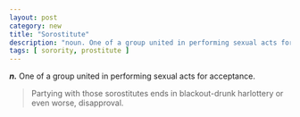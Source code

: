 ```yaml
---
layout: post
category: new
title: "Sorostitute"
description: "noun. One of a group united in performing sexual acts for acceptance, e.g. &quot;Partying with those sorostitutes ends in black-out drunk harlottery.&quot;"
tags: [ sorority, prostitute ]
---
```


***n.*** One of a group united in performing sexual acts for acceptance.

> Partying with those sorostitutes ends in blackout-drunk harlottery or even worse, disapproval.
